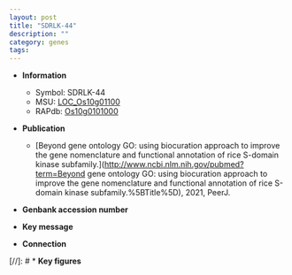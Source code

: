 ```yaml
---
layout: post
title: "SDRLK-44"
description: ""
category: genes
tags: 
---
```


* **Information**  
    + Symbol: SDRLK-44  
    + MSU: [LOC_Os10g01100](http://rice.uga.edu/cgi-bin/ORF_infopage.cgi?orf=LOC_Os10g01100)  
    + RAPdb: [Os10g0101000](https://rapdb.dna.affrc.go.jp/locus/?name=Os10g0101000)  

* **Publication**  
    + [Beyond gene ontology GO: using biocuration approach to improve the gene nomenclature and functional annotation of rice S-domain kinase subfamily.](http://www.ncbi.nlm.nih.gov/pubmed?term=Beyond gene ontology GO: using biocuration approach to improve the gene nomenclature and functional annotation of rice S-domain kinase subfamily.%5BTitle%5D), 2021, PeerJ.

* **Genbank accession number**  

* **Key message**  

* **Connection**  

[//]: # * **Key figures**  


